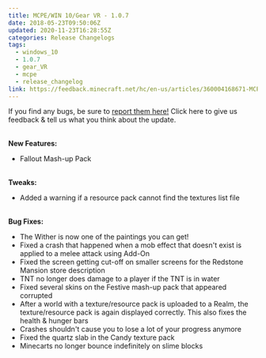 ```yaml
---
title: MCPE/WIN 10/Gear VR - 1.0.7
date: 2018-05-23T09:50:06Z
updated: 2020-11-23T16:28:55Z
categories: Release Changelogs
tags:
  - windows_10
  - 1.0.7
  - gear_VR
  - mcpe
  - release_changelog
link: https://feedback.minecraft.net/hc/en-us/articles/360004168671-MCPE-WIN-10-Gear-VR-1-0-7
---
```


If you find any bugs, be sure to [report them here!](https://bugs.mojang.com/secure/Dashboard.jspa) Click here to give us feedback & tell us what you think about the update.

\
**New Features:**

-   Fallout Mash-up Pack

\
**Tweaks:**

-   Added a warning if a resource pack cannot find the textures list file

\
**Bug Fixes:**

-   The Wither is now one of the paintings you can get!
-   Fixed a crash that happened when a mob effect that doesn\'t exist is applied to a melee attack using Add-On
-   Fixed the screen getting cut-off on smaller screens for the Redstone Mansion store description
-   TNT no longer does damage to a player if the TNT is in water
-   Fixed several skins on the Festive mash-up pack that appeared corrupted
-   After a world with a texture/resource pack is uploaded to a Realm, the texture/resource pack is again displayed correctly. This also fixes the health & hunger bars
-   Crashes shouldn\'t cause you to lose a lot of your progress anymore
-   Fixed the quartz slab in the Candy texture pack
-   Minecarts no longer bounce indefinitely on slime blocks

<div>

 

</div>

